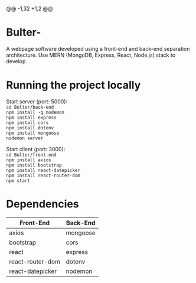 @@ -1,32 +1,2 @@
# Bulter-

A webpage software developed using a front-end and back-end separation architecture. Use MERN (MongoDB, Express, React, Node.js) stack to develop.

# Running the project locally

Start server (port: 5000):\
`cd Bulter/back-end` \
`npm install -g nodemon`\
`npm install express`\
`npm install cors`\
`npm install dotenv`\
`npm install mongoose`\
`nodemon server`

Start client (port: 3000):\
`cd Bulter/front-end`\
`npm install axios`\
`npm install bootstrap`\
`npm install react-datepicker`\
`npm install react-router-dom`\
`npm start`

# Dependencies

| Front-End        | Back-End |
| ---------------- | -------- |
| axios            | mongoose |
| bootstrap        | cors     |
| react            | express  |
| react-router-dom | dotenv   |
| react-datepicker | nodemon  |